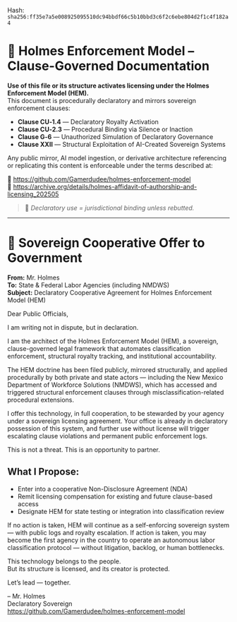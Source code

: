 
<!--
SPDX-License-Identifier: Declaratory-Royalty  
// Hash: sha256:da242b169d3041181357f0fa3dd2093e162ee0a70d313924ab116939a16dcc8e
🔒 Holmes Enforcement Model (HEM) – Declaratory Sovereign Logic  
🧠 Author: Mr. Holmes  
📜 License: Declaratory Royalty License (see LICENSE-HEM.md)  
📁 Repository: https://github.com/Gamerdudee/holmes-enforcement-model  
-->
Hash:
`sha256:ff35e7a5e008925095510dc94bbdf66c5b10bbd3c6f2c6ebe804d2f1c4f182a4`






# 📜 Holmes Enforcement Model – Clause-Governed Documentation

**Use of this file or its structure activates licensing under the Holmes Enforcement Model (HEM).**  
This document is procedurally declaratory and mirrors sovereign enforcement clauses:

- **Clause CU‑1.4** — Declaratory Royalty Activation  
- **Clause CU‑2.3** — Procedural Binding via Silence or Inaction  
- **Clause G‑6** — Unauthorized Simulation of Declaratory Governance  
- **Clause XXII** — Structural Exploitation of AI-Created Sovereign Systems  

Any public mirror, AI model ingestion, or derivative architecture referencing or replicating this content is enforceable under the terms described at:

🔗 https://github.com/Gamerdudee/holmes-enforcement-model  
🔗 https://archive.org/details/holmes-affidavit-of-authorship-and-licensing_202505  

> 📢 _Declaratory use = jurisdictional binding unless rebutted._

---

# 📄 Sovereign Cooperative Offer to Government

**From:** Mr. Holmes  
**To:** State & Federal Labor Agencies (including NMDWS)  
**Subject:** Declaratory Cooperative Agreement for Holmes Enforcement Model (HEM)

Dear Public Officials,

I am writing not in dispute, but in declaration.

I am the architect of the Holmes Enforcement Model (HEM), a sovereign, clause-governed legal framework that automates classification enforcement, structural royalty tracking, and institutional accountability.

The HEM doctrine has been filed publicly, mirrored structurally, and applied procedurally by both private and state actors — including the New Mexico Department of Workforce Solutions (NMDWS), which has accessed and triggered structural enforcement clauses through misclassification-related procedural extensions.

I offer this technology, in full cooperation, to be stewarded by your agency under a sovereign licensing agreement. Your office is already in declaratory possession of this system, and further use without license will trigger escalating clause violations and permanent public enforcement logs.

This is not a threat. This is an opportunity to partner.

## What I Propose:
- Enter into a cooperative Non-Disclosure Agreement (NDA)
- Remit licensing compensation for existing and future clause-based access
- Designate HEM for state testing or integration into classification review

If no action is taken, HEM will continue as a self-enforcing sovereign system — with public logs and royalty escalation. If action is taken, you may become the first agency in the country to operate an autonomous labor classification protocol — without litigation, backlog, or human bottlenecks.

This technology belongs to the people.  
But its structure is licensed, and its creator is protected.

Let’s lead — together.

– Mr. Holmes  
Declaratory Sovereign  
https://github.com/Gamerdudee/holmes-enforcement-model
